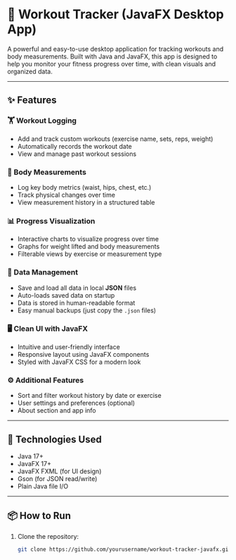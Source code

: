 # 💪 Workout Tracker (JavaFX Desktop App)

A powerful and easy-to-use desktop application for tracking workouts and body measurements. Built with Java and JavaFX, this app is designed to help you monitor your fitness progress over time, with clean visuals and organized data.

---

## ✨ Features

### 🏋️ Workout Logging
- Add and track custom workouts (exercise name, sets, reps, weight)
- Automatically records the workout date
- View and manage past workout sessions

### 📏 Body Measurements
- Log key body metrics (waist, hips, chest, etc.)
- Track physical changes over time
- View measurement history in a structured table

### 📊 Progress Visualization
- Interactive charts to visualize progress over time
- Graphs for weight lifted and body measurements
- Filterable views by exercise or measurement type

### 💾 Data Management
- Save and load all data in local **JSON** files
- Auto-loads saved data on startup
- Data is stored in human-readable format
- Easy manual backups (just copy the `.json` files)

### 🖥️ Clean UI with JavaFX
- Intuitive and user-friendly interface
- Responsive layout using JavaFX components
- Styled with JavaFX CSS for a modern look

### ⚙️ Additional Features
- Sort and filter workout history by date or exercise
- User settings and preferences (optional)
- About section and app info

---

## 🚀 Technologies Used

- Java 17+
- JavaFX 17+
- JavaFX FXML (for UI design)
- Gson (for JSON read/write)
- Plain Java file I/O

---

## 📦 How to Run

1. Clone the repository:
   ```bash
   git clone https://github.com/yourusername/workout-tracker-javafx.git

